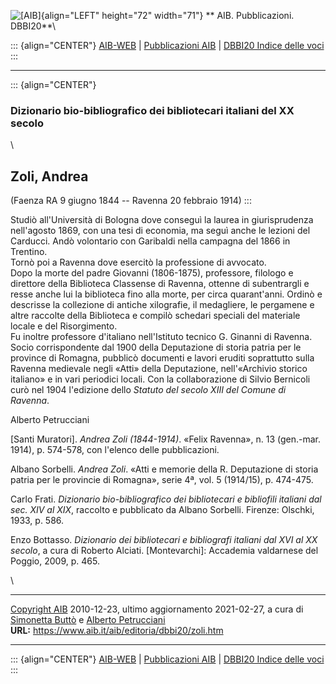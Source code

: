 ![\[AIB\]](/aib/wi/aibv72.gif){align="LEFT" height="72" width="71"}
** AIB. Pubblicazioni. DBBI20**\

::: {align="CENTER"}
[AIB-WEB](/) \| [Pubblicazioni AIB](/pubblicazioni/) \| [DBBI20 Indice
delle voci](dbbi20.htm)
:::

------------------------------------------------------------------------

::: {align="CENTER"}
### Dizionario bio-bibliografico dei bibliotecari italiani del XX secolo

\

## Zoli, Andrea

(Faenza RA 9 giugno 1844 -- Ravenna 20 febbraio 1914)
:::

Studiò all\'Università di Bologna dove conseguì la laurea in
giurisprudenza nell\'agosto 1869, con una tesi di economia, ma seguì
anche le lezioni del Carducci. Andò volontario con Garibaldi nella
campagna del 1866 in Trentino.\
Tornò poi a Ravenna dove esercitò la professione di avvocato.\
Dopo la morte del padre Giovanni (1806-1875), professore, filologo e
direttore della Biblioteca Classense di Ravenna, ottenne di subentrargli
e resse anche lui la biblioteca fino alla morte, per circa
quarant\'anni. Ordinò e descrisse la collezione di antiche xilografie,
il medagliere, le pergamene e altre raccolte della Biblioteca e compilò
schedari speciali del materiale locale e del Risorgimento.\
Fu inoltre professore d\'italiano nell\'Istituto tecnico G. Ginanni di
Ravenna.\
Socio corrispondente dal 1900 della Deputazione di storia patria per le
province di Romagna, pubblicò documenti e lavori eruditi soprattutto
sulla Ravenna medievale negli «Atti» della Deputazione, nell\'«Archivio
storico italiano» e in vari periodici locali. Con la collaborazione di
Silvio Bernicoli curò nel 1904 l\'edizione dello *Statuto del secolo
XIII del Comune di Ravenna*.

Alberto Petrucciani

\[Santi Muratori\]. *Andrea Zoli (1844-1914)*. «Felix Ravenna», n. 13
(gen.-mar. 1914), p. 574-578, con l\'elenco delle pubblicazioni.

Albano Sorbelli. *Andrea Zoli*. «Atti e memorie della R. Deputazione di
storia patria per le provincie di Romagna», serie 4ª, vol. 5 (1914/15),
p. 474-475.

Carlo Frati. *Dizionario bio-bibliografico dei bibliotecari e bibliofili
italiani dal sec. XIV al XIX*, raccolto e pubblicato da Albano Sorbelli.
Firenze: Olschki, 1933, p. 586.

Enzo Bottasso. *Dizionario dei bibliotecari e bibliografi italiani dal
XVI al XX secolo*, a cura di Roberto Alciati. \[Montevarchi\]: Accademia
valdarnese del Poggio, 2009, p. 465.

\

------------------------------------------------------------------------

[Copyright AIB](/su-questo-sito/dichiarazione-di-copyright-aib-web/)
2010-12-23, ultimo aggiornamento 2021-02-27, a cura di [Simonetta
Buttò](/aib/redazione3.htm) e [Alberto
Petrucciani](/su-questo-sito/redazione-aib-web/)\
**URL:** https://www.aib.it/aib/editoria/dbbi20/zoli.htm

------------------------------------------------------------------------

::: {align="CENTER"}
[AIB-WEB](/) \| [Pubblicazioni AIB](/pubblicazioni/) \| [DBBI20 Indice
delle voci](dbbi20.htm)
:::

